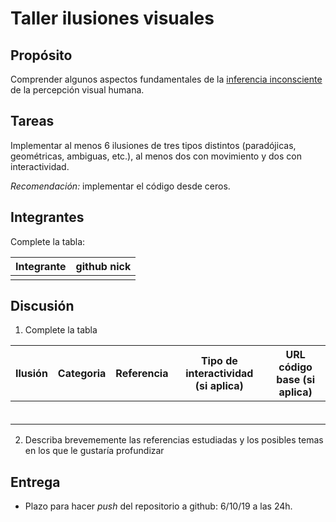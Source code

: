 # Taller ilusiones visuales

## Propósito

Comprender algunos aspectos fundamentales de la [inferencia inconsciente](https://github.com/VisualComputing/Cognitive) de la percepción visual humana.

## Tareas

Implementar al menos 6 ilusiones de tres tipos distintos (paradójicas, geométricas, ambiguas, etc.), al menos dos con movimiento y dos con interactividad.

*Recomendación:* implementar el código desde ceros.

## Integrantes

Complete la tabla:

| Integrante | github nick |
|------------|-------------|
|            |             |

## Discusión

1. Complete la tabla

| Ilusión | Categoria | Referencia | Tipo de interactividad (si aplica) | URL código base (si aplica) |
|---------|-----------|------------|------------------------------------|-----------------------------|
|         |           |            |                                    |                             |
|         |           |            |                                    |                             |
|         |           |            |                                    |                             |
|         |           |            |                                    |                             |
|         |           |            |                                    |                             |
|         |           |            |                                    |                             |

2. Describa brevememente las referencias estudiadas y los posibles temas en los que le gustaría profundizar

## Entrega

* Plazo para hacer _push_ del repositorio a github: 6/10/19 a las 24h.
